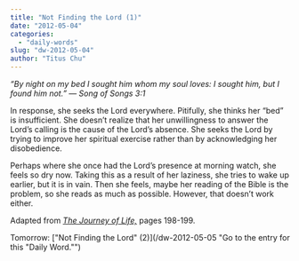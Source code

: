 ```yaml
---
title: "Not Finding the Lord (1)"
date: "2012-05-04"
categories: 
  - "daily-words"
slug: "dw-2012-05-04"
author: "Titus Chu"
---
```


_“By night on my bed I sought him whom my soul loves: I sought him, but I found him not.” — Song of Songs 3:1_

In response, she seeks the Lord everywhere. Pitifully, she thinks her “bed” is insufficient. She doesn’t realize that her unwillingness to answer the Lord’s calling is the cause of the Lord’s absence. She seeks the Lord by trying to improve her spiritual exercise rather than by acknowledging her disobedience.

Perhaps where she once had the Lord’s presence at morning watch, she feels so dry now. Taking this as a result of her laziness, she tries to wake up earlier, but it is in vain. Then she feels, maybe her reading of the Bible is the problem, so she reads as much as possible. However, that doesn’t work either.

Adapted from _[The Journey of Life,](/book-journey "Go to the listing for this book.")_ pages 198-199.

Tomorrow: ["Not Finding the Lord" (2)](/dw-2012-05-05 "Go to the entry for this "Daily Word."")
